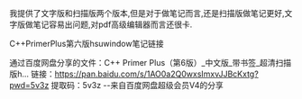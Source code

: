 我提供了文字版和扫描版两个版本,但是对于做笔记而言,还是扫描版做笔记更好,文字版做笔记容易出问题,对pdf高级编辑器而言还很卡.

C++PrimerPlus第六版hsuwindow笔记链接

通过百度网盘分享的文件：C++ Primer Plus（第6版）_中文版_带书签_超清扫描版h...
链接：https://pan.baidu.com/s/1AO0a2Q0wxsImxvJJBcKxtg?pwd=5v3z 
提取码：5v3z 
--来自百度网盘超级会员V4的分享

